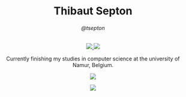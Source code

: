 <h1 align="center">Thibaut Septon</h1>
<h6 align="center">@tsepton</h6>

<p align="center" > 
  <a href="mailto:tsepton@gmail.com">
    <img src="https://img.shields.io/badge/-Gmail-d14836?style=flat-square&logo=Gmail&logoColor=white&link=mailto:tsepton@gmail.com" />
  </a>
  <a href="https://www.linkedin.com/in/thibaut-septon-b425041a2/">
    <img src="https://img.shields.io/badge/-LinkedIn-blue?style=flat-square&logo=Linkedin&logoColor=white&link=https://www.linkedin.com/in/thibaut-septon-b425041a2/" />
  </a>
  <p align="center">
    Currently finishing my studies in computer science at the university of Namur, Belgium. 
  </p>
</p>

<p align="center">
  <a href="https://github.com/tsepton">
    <img src="https://github-readme-stats.vercel.app/api?username=tsepton&show_icons=true&hide=prs&count_private=true&theme=radical" />
  </a>
</p>

<p align="center" > 
  <a href="https://github.com/tsepton">
    <img src="https://github-readme-stats.vercel.app/api/top-langs/?username=tsepton&count_private=true&theme=radical&layout=compact" />
  </a>
</p>
